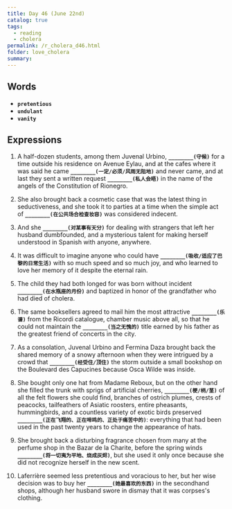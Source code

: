 ```yaml
---
title: Day 46 (June 22nd)
catalog: true
tags: 
  - reading
  - cholera
permalink: /r_cholera_d46.html
folder: love_cholera
summary: 
---
```


## Words

-   <b data-toggle="tooltip" data-original-title="{{site.data.glossary.pretentious}}">`pretentious`</b>
-   <b data-toggle="tooltip" data-original-title="{{site.data.glossary.undulant}}">`undulant`</b>
-   <b data-toggle="tooltip" data-original-title="{{site.data.glossary.vanity}}">`vanity`</b>



## Expressions

1.  A half-dozen students, among them Juvenal Urbino, <b data-toggle="tooltip" data-original-title="{{site.data.answers.46_a}}">`________(守候)`</b> for a time outside his residence on Avenue Eylau, and at the cafes where it was said he came <b data-toggle="tooltip" data-original-title="{{site.data.answers.46_a2}}">`________(一定/必须/风雨无阻地)`</b> and never came, and at last they sent a written request <b data-toggle="tooltip" data-original-title="{{site.data.answers.46_a3}}">`________(私人会晤)`</b> in the name of the angels of the Constitution of Rionegro.

2.  She also brought back a cosmetic case that was the latest thing in seductiveness, and she took it to parties at a time when the simple act of <b data-toggle="tooltip" data-original-title="{{site.data.answers.46_b}}">`________(在公共场合检查妆容)`</b> was considered indecent.

3.  And she <b data-toggle="tooltip" data-original-title="{{site.data.answers.46_c}}">`________(对某事有天分)`</b> for dealing with strangers that left her husband dumbfounded, and a mysterious talent for making herself understood in Spanish with anyone, anywhere.

4.  It was difficult to imagine anyone who could have <b data-toggle="tooltip" data-original-title="{{site.data.answers.46_d}}">`________(吸收/适应了巴黎的日常生活)`</b> with so much speed and so much joy, and who learned to love her memory of it despite the eternal rain.

5.  The child they had both longed for was born without incident <b data-toggle="tooltip" data-original-title="{{site.data.answers.46_e}}">`________(在水瓶座的月份)`</b> and baptized in honor of the grandfather who had died of cholera.

6.  The same booksellers agreed to mail him the most attractive <b data-toggle="tooltip" data-original-title="{{site.data.answers.46_f}}">`________(乐谱)`</b> from the Ricordi catalogue, chamber music above all, so that he could not maintain the <b data-toggle="tooltip" data-original-title="{{site.data.answers.46_f2}}">`________(当之无愧的)`</b> title earned by his father as the greatest friend of concerts in the city.

7.  As a consolation, Juvenal Urbino and Fermina Daza brought back the shared memory of a snowy afternoon when they were intrigued by a crowd that <b data-toggle="tooltip" data-original-title="{{site.data.answers.46_g}}">`________(经受住/顶住)`</b> the storm outside a small bookshop on the Boulevard des Capucines because Osca Wilde was inside.

8.  She bought only one hat from Madame Reboux, but on the other hand she filled the trunk with sprigs of artificial cherries, <b data-toggle="tooltip" data-original-title="{{site.data.answers.46_h}}">`________(梗/柄/茎)`</b> of all the felt flowers she could find, branches of ostrich plumes, crests of peacocks, tailfeathers of Asiatic roosters, entire pheasants, hummingbirds, and a countless variety of exotic birds preserved <b data-toggle="tooltip" data-original-title="{{site.data.answers.46_h2}}">`________(正在飞翔的、正在啼鸣的、正处于痛苦中的)`</b>: everything that had been used in the past twenty years to change the appearance of hats.

9.  She brought back a disturbing fragrance chosen from many at the perfume shop in the Bazar de la Charite, before the spring winds <b data-toggle="tooltip" data-original-title="{{site.data.answers.46_i}}">`________(将一切夷为平地、烧成灰烬)`</b>, but she used it only once because she did not recognize herself in the new scent.

10. Laferrière seemed less pretentious and voracious to her, but her wise decision was to buy her <b data-toggle="tooltip" data-original-title="{{site.data.answers.46_j}}">`________(她最喜欢的东西)`</b> in the secondhand shops, although her husband swore in dismay that it was corpses's clothing.
